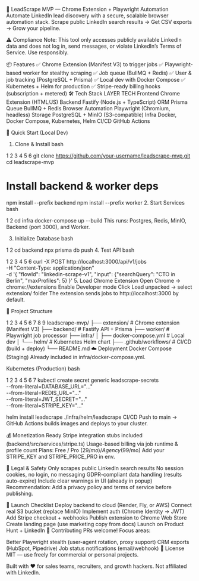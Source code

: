 🚀 LeadScrape MVP — Chrome Extension + Playwright Automation
Automate LinkedIn lead discovery with a secure, scalable browser automation stack.
Scrape public LinkedIn search results → Get CSV exports → Grow your pipeline.

⚠️ Compliance Note: This tool only accesses publicly available LinkedIn data and does not log in, send messages, or violate LinkedIn’s Terms of Service. Use responsibly. 

📦 Features
✅ Chrome Extension (Manifest V3) to trigger jobs
✅ Playwright-based worker for stealthy scraping
✅ Job queue (BullMQ + Redis)
✅ User & job tracking (PostgreSQL + Prisma)
✅ Local dev with Docker Compose
✅ Kubernetes + Helm for production
✅ Stripe-ready billing hooks (subscription + metered)
🛠️ Tech Stack
LAYER
TECH
Frontend
Chrome Extension (HTML/JS)
Backend
Fastify (Node.js + TypeScript)
ORM
Prisma
Queue
BullMQ + Redis
Browser Automation
Playwright (Chromium, headless)
Storage
PostgreSQL + MinIO (S3-compatible)
Infra
Docker, Docker Compose, Kubernetes, Helm
CI/CD
GitHub Actions

🚴 Quick Start (Local Dev)
1. Clone & Install
bash


1
2
3
4
5
6
git clone https://github.com/your-username/leadscrape-mvp.git
cd leadscrape-mvp

# Install backend & worker deps
npm install --prefix backend
npm install --prefix worker
2. Start Services
bash


1
2
cd infra
docker-compose up --build
This runs: Postgres, Redis, MinIO, Backend (port 3000), and Worker. 

3. Initialize Database
bash


1
2
cd backend
npx prisma db push
4. Test API
bash


1
2
3
4
5
6
curl -X POST http://localhost:3000/api/v1/jobs \
  -H "Content-Type: application/json" \
  -d '{
    "flowId": "linkedin-scrape-v1",
    "input": {"searchQuery": "CTO in Berlin", "maxProfiles": 5}
  }'
5. Load Chrome Extension
Open Chrome → chrome://extensions
Enable Developer mode
Click Load unpacked → select extension/ folder
The extension sends jobs to http://localhost:3000 by default. 

📁 Project Structure


1
2
3
4
5
6
7
8
9
leadscrape-mvp/
├── extension/          # Chrome extension (Manifest V3)
├── backend/            # Fastify API + Prisma
├── worker/             # Playwright job processor
├── infra/
│   ├── docker-compose.yml   # Local dev
│   └── helm/                # Kubernetes Helm chart
├── .github/workflows/  # CI/CD (build + deploy)
└── README.md
☁️ Deployment
Docker Compose (Staging)
Already included in infra/docker-compose.yml.

Kubernetes (Production)
bash


1
2
3
4
5
6
7
kubectl create secret generic leadscrape-secrets \
  --from-literal=DATABASE_URL="..." \
  --from-literal=REDIS_URL="..." \
  --from-literal=JWT_SECRET="..." \
  --from-literal=STRIPE_KEY="..."

helm install leadscrape ./infra/helm/leadscrape
CI/CD
Push to main → GitHub Actions builds images and deploys to your cluster.

💰 Monetization Ready
Stripe integration stubs included (backend/src/services/stripe.ts)
Usage-based billing via job runtime & profile count
Plans: Free / Pro ($29/mo) / Agency ($99/mo)
Add your STRIPE_KEY and STRIPE_PRICE_PRO in env. 

📜 Legal & Safety
Only scrapes public LinkedIn search results
No session cookies, no login, no messaging
GDPR-compliant data handling (results auto-expire)
Include clear warnings in UI (already in popup)
Recommendation: Add a privacy policy and terms of service before publishing. 

🚀 Launch Checklist
Deploy backend to cloud (Render, Fly, or AWS)
Connect real S3 bucket (replace MinIO)
Implement auth (Chrome Identity → JWT)
Add Stripe checkout + webhooks
Publish extension to Chrome Web Store
Create landing page (use marketing copy from docs)
Launch on Product Hunt + LinkedIn
🤝 Contributing
PRs welcome! Focus areas:

Better Playwright stealth (user-agent rotation, proxy support)
CRM exports (HubSpot, Pipedrive)
Job status notifications (email/webhook)
📄 License
MIT — use freely for commercial or personal projects.

Built with ❤️ for sales teams, recruiters, and growth hackers.
Not affiliated with LinkedIn. 
